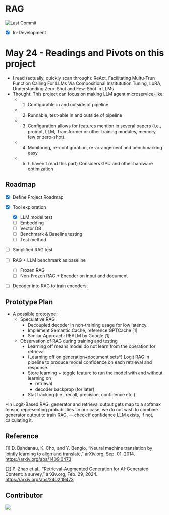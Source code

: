 # RAG 
![Last Commit](https://img.shields.io/github/last-commit/evalece/RAG)
- [x] In-Development 

# May 24 - Readings and Pivots on this project
- I read (actually, quickly scan through): ReAct, Facilitating Multu-Trun Function Calling For LLMs Via Compositional Institutution Tuning, LoRA, Understanding Zero-Shot and Few-Shot in LLMs
- Thought: This project can focus on making LLM agent microservice-like:
    - 1. Configurable in and outside of pipeline 
    - 2. Runnable, test-able in and outside of pipeline 
    - 3. Configuration allows for features mention in several papers (i.e., prompt, LLM, Transformer or other training modules, memory, few or zero-shot).
    - 4. Monitoring, re-configuration, re-arrangement and benchmarking easy
    - 5. (I haven't read this part) Considers GPU and other hardware optimization

<!-- ROADMAP -->
## Roadmap
- [x] Define Project Roadmap 
- [x] Tool exploration 
    - [x] LLM model test 
    - [ ] Embedding 
    - [ ] Vector DB
    - [ ] Benchmark & Baseline testing
    - [ ] Test method 
- [ ] Simplified RAG test
- [ ] RAG + LLM benchmark as baseline 
    - [ ] Frozen RAG
    - [ ] Non-Frozen RAG + Encoder on input and document 
- [ ] Decoder into RAG to train encoders. 


## Prototype Plan

- A possible prototype: 
    - Speculative RAG 
        - Decoupled decoder in non-training usage for low latency. 
        - Implement Semantic Cache, reference GPTCache [1] 
        - Similar Approach: REALM by Google [1]
    - Observation of RAG during training and testing 
        - Learning off means model do not learn from the operation for retrieval 
        -  (Learning off on generation+document sets*) Logit RAG in pipeline to produce model confidence on each retrieval and response. 
        - Store learning + toggle feature to run the model with and without learning on 
            - retrieval 
            - decoder backprop (for later) 
        - Stat tracking (i.e., recall, precision, confidence etc )
    
*In Logit-Based RAG, generator and retrieval output gets map to a softmax tensor, representing probabilities. In our case, we do not wish to combine generator output to train RAG. -- check if confidence LLM exists, if not, calculating it.


## Reference
  [1] D. Bahdanau, K. Cho, and Y. Bengio, “Neural machine translation by jointly learning to align and translate,” arXiv.org, Sep. 01, 2014. https://arxiv.org/abs/1409.0473

  [2] P. Zhao et al., “Retrieval-Augmented Generation for AI-Generated Content: a survey,” arXiv.org, Feb. 29, 2024. https://arxiv.org/abs/2402.19473
## Contributor

<a href="https://github.com/evalece/RAG/graphs/contributors">
  <img src="https://contrib.rocks/image?repo=evalece/RAG" />
</a>